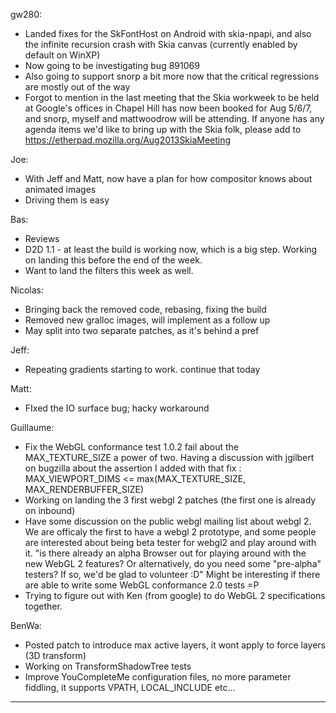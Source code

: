 gw280:
* Landed fixes for the SkFontHost on Android with skia-npapi, and also the infinite recursion crash with Skia canvas (currently enabled by default on WinXP)
* Now going to be investigating bug 891069
* Also going to support snorp a bit more now that the critical regressions are mostly out of the way
* Forgot to mention in the last meeting that the Skia workweek to be held at Google's offices in Chapel Hill has now been booked for Aug 5/6/7, and snorp, myself and mattwoodrow will be attending. If anyone has any agenda items we'd like to bring up with the Skia folk, please add to https://etherpad.mozilla.org/Aug2013SkiaMeeting

Joe:
* With Jeff and Matt, now have a plan for how compositor knows about animated images
* Driving them is easy

Bas:
* Reviews
* D2D 1.1 - at least the build is working now, which is a big step.  Working on landing this before the end of the week.
* Want to land the filters this week as well.

Nicolas:
* Bringing back the removed code, rebasing, fixing the build
* Removed new gralloc images, will implement as a follow up
* May split into two separate patches, as it's behind a pref

Jeff:
* Repeating gradients starting to work. continue that today

Matt:
* FIxed the IO surface bug; hacky workaround

Guillaume:
* Fix the WebGL conformance test 1.0.2 fail about the MAX_TEXTURE_SIZE a power of two. Having a discussion with jgilbert on bugzilla about the assertion I added with that fix : MAX_VIEWPORT_DIMS <= max(MAX_TEXTURE_SIZE, MAX_RENDERBUFFER_SIZE)
* Working on landing the 3 first webgl 2 patches (the first one is already on inbound)
* Have some discussion on the public webgl mailing list about webgl 2. We are officaly the first to have a webgl 2 prototype, and some people are interested about being beta tester for webgl2 and play around with it. "is there already an alpha Browser out for playing around with the new WebGL 2 features? Or alternatively, do you need some "pre-alpha" testers? If so, we'd be glad to volunteer :D" Might be interesting if there are able to write some WebGL conformance 2.0 tests =P
* Trying to figure out with Ken (from google) to do WebGL 2 specifications together.

BenWa:
* Posted patch to introduce max active layers, it wont apply to force layers (3D transform)
* Working on TransformShadowTree tests
* Improve YouCompleteMe configuration files, no more parameter fiddling, it supports VPATH, LOCAL_INCLUDE etc...

________________


